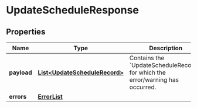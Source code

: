 # UpdateScheduleResponse

## Properties
Name | Type | Description | Notes
------------ | ------------- | ------------- | -------------
**payload** | [**List&lt;UpdateScheduleRecord&gt;**](UpdateScheduleRecord.md) | Contains the &#x60;UpdateScheduleRecords&#x60; for which the error/warning has occurred. |  [optional]
**errors** | [**ErrorList**](ErrorList.md) |  |  [optional]
